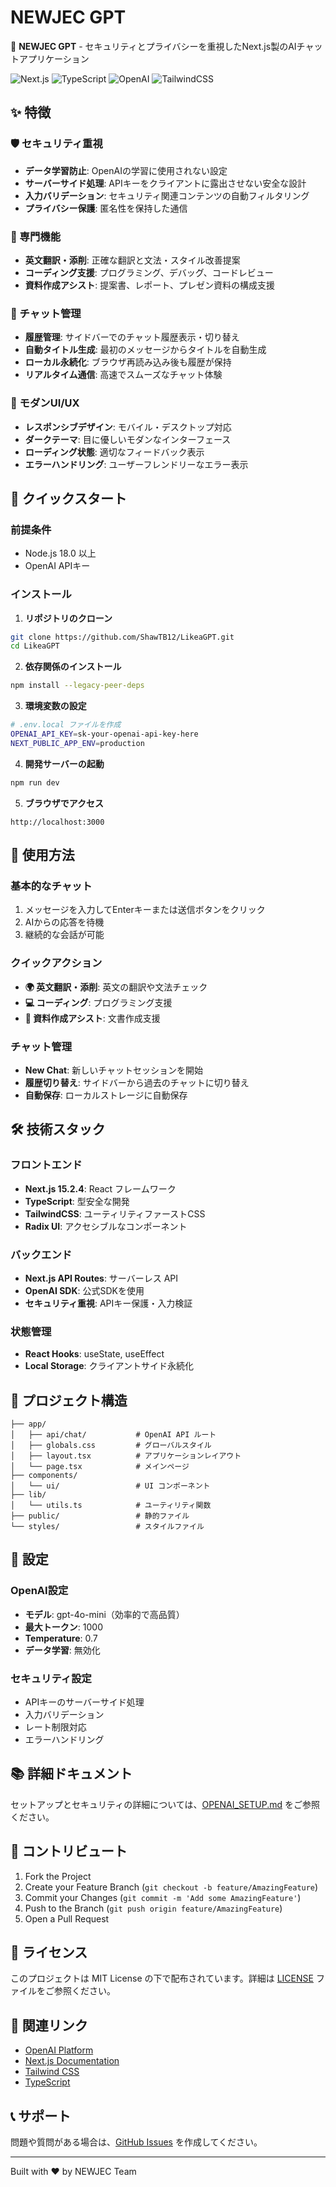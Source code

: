 # NEWJEC GPT

🚀 **NEWJEC GPT** - セキュリティとプライバシーを重視したNext.js製のAIチャットアプリケーション

![Next.js](https://img.shields.io/badge/Next.js-15.2.4-black)
![TypeScript](https://img.shields.io/badge/TypeScript-5.0-blue)
![OpenAI](https://img.shields.io/badge/OpenAI-API-green)
![TailwindCSS](https://img.shields.io/badge/TailwindCSS-3.4-blue)

## ✨ 特徴

### 🛡️ セキュリティ重視
- **データ学習防止**: OpenAIの学習に使用されない設定
- **サーバーサイド処理**: APIキーをクライアントに露出させない安全な設計
- **入力バリデーション**: セキュリティ関連コンテンツの自動フィルタリング
- **プライバシー保護**: 匿名性を保持した通信

### 🎯 専門機能
- **英文翻訳・添削**: 正確な翻訳と文法・スタイル改善提案
- **コーディング支援**: プログラミング、デバッグ、コードレビュー
- **資料作成アシスト**: 提案書、レポート、プレゼン資料の構成支援

### 💬 チャット管理
- **履歴管理**: サイドバーでのチャット履歴表示・切り替え
- **自動タイトル生成**: 最初のメッセージからタイトルを自動生成
- **ローカル永続化**: ブラウザ再読み込み後も履歴が保持
- **リアルタイム通信**: 高速でスムーズなチャット体験

### 🎨 モダンUI/UX
- **レスポンシブデザイン**: モバイル・デスクトップ対応
- **ダークテーマ**: 目に優しいモダンなインターフェース
- **ローディング状態**: 適切なフィードバック表示
- **エラーハンドリング**: ユーザーフレンドリーなエラー表示

## 🚀 クイックスタート

### 前提条件
- Node.js 18.0 以上
- OpenAI APIキー

### インストール

1. **リポジトリのクローン**
```bash
git clone https://github.com/ShawTB12/LikeaGPT.git
cd LikeaGPT
```

2. **依存関係のインストール**
```bash
npm install --legacy-peer-deps
```

3. **環境変数の設定**
```bash
# .env.local ファイルを作成
OPENAI_API_KEY=sk-your-openai-api-key-here
NEXT_PUBLIC_APP_ENV=production
```

4. **開発サーバーの起動**
```bash
npm run dev
```

5. **ブラウザでアクセス**
```
http://localhost:3000
```

## 📖 使用方法

### 基本的なチャット
1. メッセージを入力してEnterキーまたは送信ボタンをクリック
2. AIからの応答を待機
3. 継続的な会話が可能

### クイックアクション
- **🌍 英文翻訳・添削**: 英文の翻訳や文法チェック
- **💻 コーディング**: プログラミング支援
- **📄 資料作成アシスト**: 文書作成支援

### チャット管理
- **New Chat**: 新しいチャットセッションを開始
- **履歴切り替え**: サイドバーから過去のチャットに切り替え
- **自動保存**: ローカルストレージに自動保存

## 🛠️ 技術スタック

### フロントエンド
- **Next.js 15.2.4**: React フレームワーク
- **TypeScript**: 型安全な開発
- **TailwindCSS**: ユーティリティファーストCSS
- **Radix UI**: アクセシブルなコンポーネント

### バックエンド
- **Next.js API Routes**: サーバーレス API
- **OpenAI SDK**: 公式SDKを使用
- **セキュリティ重視**: APIキー保護・入力検証

### 状態管理
- **React Hooks**: useState, useEffect
- **Local Storage**: クライアントサイド永続化

## 📁 プロジェクト構造

```
├── app/
│   ├── api/chat/           # OpenAI API ルート
│   ├── globals.css         # グローバルスタイル
│   ├── layout.tsx          # アプリケーションレイアウト
│   └── page.tsx            # メインページ
├── components/
│   └── ui/                 # UI コンポーネント
├── lib/
│   └── utils.ts            # ユーティリティ関数
├── public/                 # 静的ファイル
└── styles/                 # スタイルファイル
```

## 🔧 設定

### OpenAI設定
- **モデル**: gpt-4o-mini（効率的で高品質）
- **最大トークン**: 1000
- **Temperature**: 0.7
- **データ学習**: 無効化

### セキュリティ設定
- APIキーのサーバーサイド処理
- 入力バリデーション
- レート制限対応
- エラーハンドリング

## 📚 詳細ドキュメント

セットアップとセキュリティの詳細については、[OPENAI_SETUP.md](./OPENAI_SETUP.md) をご参照ください。

## 🤝 コントリビュート

1. Fork the Project
2. Create your Feature Branch (`git checkout -b feature/AmazingFeature`)
3. Commit your Changes (`git commit -m 'Add some AmazingFeature'`)
4. Push to the Branch (`git push origin feature/AmazingFeature`)
5. Open a Pull Request

## 📝 ライセンス

このプロジェクトは MIT License の下で配布されています。詳細は [LICENSE](LICENSE) ファイルをご参照ください。

## 🔗 関連リンク

- [OpenAI Platform](https://platform.openai.com/)
- [Next.js Documentation](https://nextjs.org/docs)
- [Tailwind CSS](https://tailwindcss.com/)
- [TypeScript](https://www.typescriptlang.org/)

## 📞 サポート

問題や質問がある場合は、[GitHub Issues](https://github.com/ShawTB12/LikeaGPT/issues) を作成してください。

---

Built with ❤️ by NEWJEC Team 